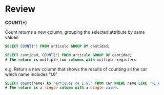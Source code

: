 # Review

**COUNT(*)**

Count returns a new column, grouping the selected attribute by same values.
```sql
SELECT COUNT(*) FROM articulo GROUP BY cantidad;
```

```sql
SELECT cantidad, COUNT(*) FROM articulo GROUP BY cantidad;
# The return is multiple two columns with multiple registers
```


e.g.
Return a new column that shows the results of counting all the car which name includes '1.6'
```sql
SELECT count(name) AS 'articuos de 1.6l' FROM car WHERE name LIKE '%1.6l%';
# The return is a single column with a single value. 
```

